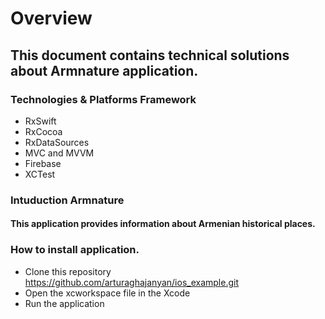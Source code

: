 <h1>Overview</h1>

<h2>This document contains technical solutions about Armnature application.</h2>

<h3>Technologies & Platforms Framework</h3>

- RxSwift
- RxCocoa
- RxDataSources
- MVC and MVVM
- Firebase
- XCTest

<h3>Intuduction Armnature</h3>
<h4>This application provides information about Armenian historical places. </h4>

<h3>How to install application.</h3>

- Clone this repository
	https://github.com/arturaghajanyan/ios_example.git
- Open the xcworkspace file in the Xcode
- Run the application
